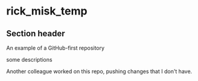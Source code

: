 # rick_misk_temp

## Section header

An example of a GitHub-first repository

some descriptions

Another colleague worked on this repo, pushing changes that I don't have.

